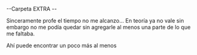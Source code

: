 --Carpeta EXTRA --

Sinceramente profe el tiempo no me alcanzo...
En teoría  ya no vale sin embargo no me podía quedar
sin agregarle al menos una parte de lo que me faltaba.

Ahí puede encontrar un poco más al menos
